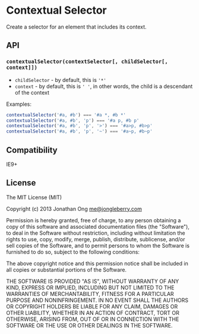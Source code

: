 # Contextual Selector

Create a selector for an element that includes its context.

## API

### `contextualSelector(contextSelector[, childSelector[, context]])`

- `childSelector` - by default, this is `'*'`
- `context` - by default, this is `' '`, in other words, the child is a descendant of the context

Examples:

```js
contextualSelector('#a, #b') === '#a *, #b *'
contextualSelector('#a, #b', 'p') === '#a p, #b p'
contextualSelector('#a, #b', 'p', '>') === '#a>p, #b>p'
contextualSelector('#a, #b', 'p', '~') === '#a~p, #b~p'
```

## Compatibility

IE9+

## License

The MIT License (MIT)

Copyright (c) 2013 Jonathan Ong me@jongleberry.com

Permission is hereby granted, free of charge, to any person obtaining a copy
of this software and associated documentation files (the "Software"), to deal
in the Software without restriction, including without limitation the rights
to use, copy, modify, merge, publish, distribute, sublicense, and/or sell
copies of the Software, and to permit persons to whom the Software is
furnished to do so, subject to the following conditions:

The above copyright notice and this permission notice shall be included in
all copies or substantial portions of the Software.

THE SOFTWARE IS PROVIDED "AS IS", WITHOUT WARRANTY OF ANY KIND, EXPRESS OR
IMPLIED, INCLUDING BUT NOT LIMITED TO THE WARRANTIES OF MERCHANTABILITY,
FITNESS FOR A PARTICULAR PURPOSE AND NONINFRINGEMENT. IN NO EVENT SHALL THE
AUTHORS OR COPYRIGHT HOLDERS BE LIABLE FOR ANY CLAIM, DAMAGES OR OTHER
LIABILITY, WHETHER IN AN ACTION OF CONTRACT, TORT OR OTHERWISE, ARISING FROM,
OUT OF OR IN CONNECTION WITH THE SOFTWARE OR THE USE OR OTHER DEALINGS IN
THE SOFTWARE.